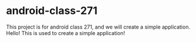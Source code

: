 # android-class-271
This project is for android class 271, and we will create a simple application.
Hello! This is used to create a simple application!
